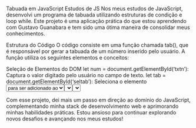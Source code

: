 Tabuada em JavaScript
Estudos de JS
Nos meus estudos de JavaScript, desenvolvi um programa de tabuada utilizando estruturas de condição e loop while. Este projeto é uma aplicação prática do que estou aprendendo com Gustavo Guanabara e tem sido uma ótima maneira de consolidar meus conhecimentos.

Estrutura do Código
O código consiste em uma função chamada tab(), que é responsável por gerar a tabuada de um número inserido pelo usuário. A função utiliza os seguintes elementos e conceitos:

Seleção de Elementos do DOM
let num = document.getElementById(‘txtn’): Captura o valor digitado pelo usuário no campo de texto.
let tab = document.getElementById(‘seltab’): Seleciona o elemento <select> onde a tabuada será exibida.
Estrutura de Condição
if (num.value.length == 0): Verifica se o usuário não digitou nenhum número e, se for o caso, exibe um alerta solicitando a inserção de um número.
else: Caso um número tenha sido inserido, a execução continua para gerar a tabuada.
Conversão de Tipos
let n = Number(num.value): Converte o valor inserido no campo de texto de string para número, permitindo cálculos matemáticos.
Loop While
let c = 1: Inicializa o contador c com o valor 1.
while(c <= 10): Loop que itera de 1 a 10, gerando os resultados da tabuada.
let item = document.createElement(‘option’): Cria um novo elemento <option> para ser adicionado ao <select>.
item.text = ${n} x ${c} = ${n*c}: Define o texto do item como o resultado da multiplicação do número inserido pelo contador.
tab.appendChild(item): Adiciona o item criado ao elemento <select>.
c++: Incrementa o contador para a próxima iteração.
A função verificar() é a principal responsável por validar os dados do usuário, calcular a idade, determinar o gênero e exibir a imagem correspondente.
Aplicação Prática
Esse exercício foi essencial para aplicar conceitos básicos de JavaScript, como manipulação do DOM, condicionais, conversão de tipos e loops. Além disso, a prática me ajudou a entender como integrar JavaScript com HTML para criar uma interface interativa, o que é fundamental para o desenvolvimento web.

Com esse projeto, dei mais um passo em direção ao domínio do JavaScript, complementando minha stack de desenvolvimento web e aprimorando minhas habilidades práticas. Estou ansioso para continuar explorando novos desafios e avançando nos meus estudos!
